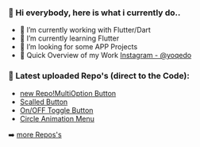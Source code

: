 ### 👋 Hi everybody, here is what i currently do..

- 🔭 I’m currently working with Flutter/Dart
- 🌱 I’m currently learning Flutter
- 🤔 I’m looking for some APP Projects
- 💬 Quick Overview of my Work [Instagram - @yoqedo](https://www.instagram.com/yoqedo/) 

### 💎 Latest uploaded Repo's (direct to the Code): 

- [new Repo!MultiOption Button](https://github.com/yoqedo/flutter_multioption_button/blob/main/multioption/lib/multioptionButton.dart)
- [Scalled Button](https://github.com/yoqedo/flutter_scaledButton/blob/master/scalebutton/lib/main.dart)
- [On/OFF Toggle Button](https://github.com/yoqedo/flutter_animated_onoffbutton/blob/master/onoffbutton/lib/main.dart)
- [Circle Animation Menu](https://github.com/yoqedo/flutter_circlemenu/blob/master/circlemenu/lib/main.dart)

➡️ [more Repos's](https://github.com/yoqedo?tab=repositories)


